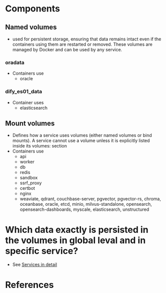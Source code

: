 # Components
## Named volumes
- used for persistent storage, ensuring that data remains intact even if the containers using them are restarted or removed. These volumes are managed by Docker and can be used by any service.
### oradata
- Containers use
    - oracle
### dify_es01_data
- Container uses
    - elasticsearch
## Mount volumes
- Defines how a service uses volumes (either named volumes or bind mounts).
A service cannot use a volume unless it is explicitly listed inside its volumes: section
- Containers use
    - api
    - worker
    - db
    - redis
    - sandbox
    - ssrf_proxy
    - certbot
    - nginx
    - weaviate, qdrant, couchbase-server, pgvector, pgvector-rs, chroma, oceanbase, oracle, etcd, minio, milvus-standalone, opensearch, opensearch-dashboards, myscale, elasticsearch, unstructured

# Which data exactly is persisted in the volumes in global leval and in specific service?
- See [Services in detail](7_services/7_services.md)

# References
